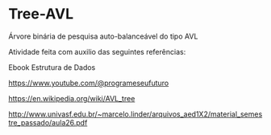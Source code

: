 # Tree-AVL
Árvore binária de pesquisa auto-balanceável do tipo AVL

Atividade feita com auxilio das seguintes referências:

Ebook Estrutura de Dados 

https://www.youtube.com/@programeseufuturo

https://en.wikipedia.org/wiki/AVL_tree

http://www.univasf.edu.br/~marcelo.linder/arquivos_aed1X2/material_semestre_passado/aula26.pdf
